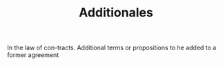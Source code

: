 ---
title: Additionales
letter: A
permalink: "/definitions/additionales.html"
body: In the law of con-tracts. Additional terms or propositions to he added to a
  former agreement
published_at: '2018-07-07'
layout: post
---